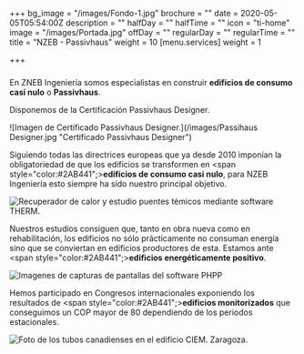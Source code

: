 +++
bg_image = "/images/Fondo-1.jpg"
brochure = ""
date = 2020-05-05T05:54:00Z
description = ""
halfDay = ""
halfTime = ""
icon = "ti-home"
image = "/images/Portada.jpg"
offDay = ""
regularDay = ""
regularTime = ""
title = "NZEB - Passivhaus"
weight = 10
[menu.services]
weight = 1

+++
### 

En ZNEB Ingeniería somos especialistas en construir **edificios de consumo casi nulo** o **Passivhaus**.

Disponemos de la Certificación Passivhaus Designer.

![Imagen de Certificado Passivhaus Designer.](/images/Passihaus Designer.jpg "Certificado Passivhaus Designer")

Siguiendo todas las directrices europeas que ya desde 2010 imponían la obligatoriedad de que los edificios se transformen en <span style="color:#2AB441";>**edificios de consumo casi nulo**</span>, para NZEB Ingeniería esto siempre ha sido nuestro principal objetivo.

![Recuperador de calor y estudio puentes témicos mediante software THERM.](/images/Passiv.jpg "Recuperador de calor y estudio puentes témicos.")

Nuestros estudios consiguen que, tanto en obra nueva como en rehabilitación, los edificios no sólo prácticamente no consuman energía sino que se conviertan en edificios productores de esta. Estamos ante <span style="color:#2AB441";>**edificios energéticamente positivo**</span>.

![Imagenes de capturas de pantallas del software PHPP](/images/PHPP_WEB.jpg "PHPP")

Hemos participado en Congresos internacionales exponiendo los resultados de <span style="color:#2AB441";>**edificios monitorizados**</span> que conseguimos un COP mayor de 80 dependiendo de los periodos estacionales.

![Foto de los tubos canadienses en el edificio CIEM. Zaragoza.](/images/Tubos.jpg "Tubos canadienses. Edificio CIEM")